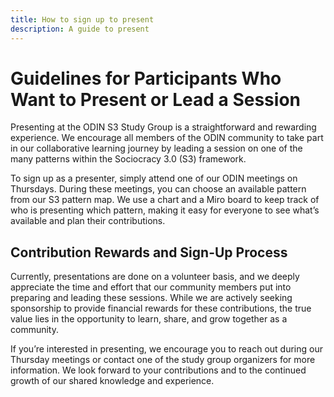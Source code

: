 ```yaml
---
title: How to sign up to present
description: A guide to present
---
```


# Guidelines for Participants Who Want to Present or Lead a Session

Presenting at the ODIN S3 Study Group is a straightforward and rewarding experience. We encourage all members of the ODIN community to take part in our collaborative learning journey by leading a session on one of the many patterns within the Sociocracy 3.0 (S3) framework.

To sign up as a presenter, simply attend one of our ODIN meetings on Thursdays. During these meetings, you can choose an available pattern from our S3 pattern map. We use a chart and a Miro board to keep track of who is presenting which pattern, making it easy for everyone to see what’s available and plan their contributions.

## Contribution Rewards and Sign-Up Process

Currently, presentations are done on a volunteer basis, and we deeply appreciate the time and effort that our community members put into preparing and leading these sessions. While we are actively seeking sponsorship to provide financial rewards for these contributions, the true value lies in the opportunity to learn, share, and grow together as a community.

If you’re interested in presenting, we encourage you to reach out during our Thursday meetings or contact one of the study group organizers for more information. We look forward to your contributions and to the continued growth of our shared knowledge and experience.